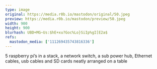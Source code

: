 ```yaml
---
type: image
original: https://media.r0b.io/mastodon/original/50.jpeg
preview: https://media.r0b.io/mastodon/preview/50.jpeg
width: 900
height: 900
blurhash: UBD+MG~Us:$hE+xu?Goc%Lo}SiIp%gI[E2a$
refs:
  mastodon_media: ['111269435743816336']
---
```


5 raspberry pi’s in a stack, a network switch, a sub power hub, Ethernet cables, usb cables and SD cards neatly arranged on a table
